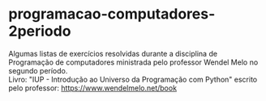 # programacao-computadores-2periodo
Algumas listas de exercícios resolvidas durante a disciplina de Programação de computadores ministrada pelo professor Wendel Melo no segundo período. <br>
Livro: "IUP - Introdução ao Universo da Programação com Python" escrito pelo professor: https://www.wendelmelo.net/book

